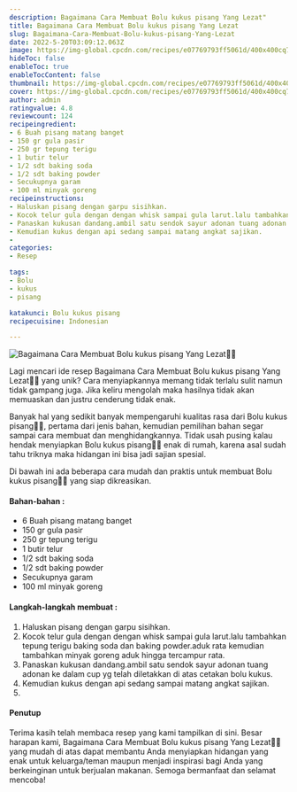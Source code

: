 ```yaml
---
description: Bagaimana Cara Membuat Bolu kukus pisang Yang Lezat"
title: Bagaimana Cara Membuat Bolu kukus pisang Yang Lezat
slug: Bagaimana-Cara-Membuat-Bolu-kukus-pisang-Yang-Lezat
date: 2022-5-20T03:09:12.063Z
image: https://img-global.cpcdn.com/recipes/e07769793ff5061d/400x400cq70/photo.jpg
hideToc: false
enableToc: true
enableTocContent: false
thumbnail: https://img-global.cpcdn.com/recipes/e07769793ff5061d/400x400cq70/photo.jpg
cover: https://img-global.cpcdn.com/recipes/e07769793ff5061d/400x400cq70/photo.jpg
author: admin
ratingvalue: 4.8
reviewcount: 124
recipeingredient:
- 6 Buah pisang matang banget
- 150 gr gula pasir
- 250 gr tepung terigu
- 1 butir telur
- 1/2 sdt baking soda
- 1/2 sdt baking powder
- Secukupnya garam
- 100 ml minyak goreng
recipeinstructions:
- Haluskan pisang dengan garpu sisihkan.
- Kocok telur gula dengan dengan whisk sampai gula larut.lalu tambahkan tepung terigu baking soda dan baking powder.aduk rata kemudian tambahkan minyak goreng aduk hingga tercampur rata.
- Panaskan kukusan dandang.ambil satu sendok sayur adonan tuang adonan ke dalam cup yg telah diletakkan di atas cetakan bolu kukus.
- Kemudian kukus dengan api sedang sampai matang angkat sajikan.
- 
categories:
- Resep

tags:
- Bolu
- kukus
- pisang

katakunci: Bolu kukus pisang
recipecuisine: Indonesian

---
```


![Bagaimana Cara Membuat Bolu kukus pisang Yang Lezat👩‍🍳](https://img-global.cpcdn.com/recipes/e07769793ff5061d/400x400cq70/photo.jpg)

Lagi mencari ide resep Bagaimana Cara Membuat Bolu kukus pisang Yang Lezat👩‍🍳 yang unik? Cara menyiapkannya memang tidak terlalu sulit namun tidak gampang juga. Jika keliru mengolah maka hasilnya tidak akan memuaskan dan justru cenderung tidak enak.

Banyak hal yang sedikit banyak mempengaruhi kualitas rasa dari Bolu kukus pisang👩‍🍳, pertama dari jenis bahan, kemudian pemilihan bahan segar sampai cara membuat dan menghidangkannya. Tidak usah pusing kalau hendak menyiapkan Bolu kukus pisang👩‍🍳 enak di rumah, karena asal sudah tahu triknya maka hidangan ini bisa jadi sajian spesial.

Di bawah ini ada beberapa cara mudah dan praktis untuk membuat Bolu kukus pisang👩‍🍳 yang siap dikreasikan.

<!--inarticleads1-->

#### Bahan-bahan :

- 6 Buah pisang matang banget
- 150 gr gula pasir
- 250 gr tepung terigu
- 1 butir telur
- 1/2 sdt baking soda
- 1/2 sdt baking powder
- Secukupnya garam
- 100 ml minyak goreng

<!--inarticleads2-->

#### Langkah-langkah membuat :

1. Haluskan pisang dengan garpu sisihkan.
1. Kocok telur gula dengan dengan whisk sampai gula larut.lalu tambahkan tepung terigu baking soda dan baking powder.aduk rata kemudian tambahkan minyak goreng aduk hingga tercampur rata.
1. Panaskan kukusan dandang.ambil satu sendok sayur adonan tuang adonan ke dalam cup yg telah diletakkan di atas cetakan bolu kukus.
1. Kemudian kukus dengan api sedang sampai matang angkat sajikan.
1. 

#### Penutup

Terima kasih telah membaca resep yang kami tampilkan di sini. Besar harapan kami, Bagaimana Cara Membuat Bolu kukus pisang Yang Lezat👩‍🍳 yang mudah di atas dapat membantu Anda menyiapkan hidangan yang enak untuk keluarga/teman maupun menjadi inspirasi bagi Anda yang berkeinginan untuk berjualan makanan. Semoga bermanfaat dan selamat mencoba!